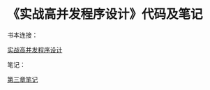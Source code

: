 # 《实战高并发程序设计》代码及笔记 


书本连接：

[实战高并发程序设计](https://book.douban.com/subject/26663605/)

笔记：

[第三章笔记 ](chapter03/note.md)

